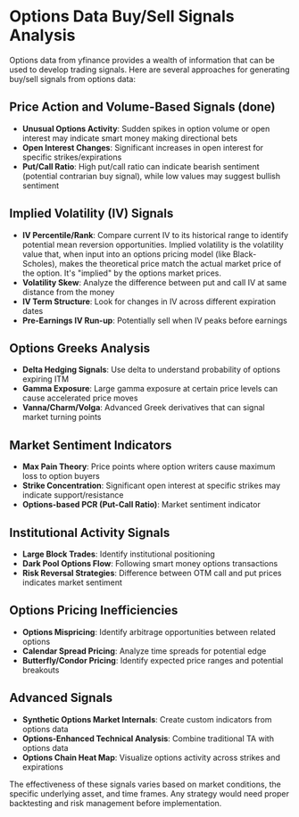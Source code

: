 # Options Data Buy/Sell Signals Analysis

Options data from yfinance provides a wealth of information that can be used to develop trading signals. Here are several approaches for generating buy/sell signals from options data:

## Price Action and Volume-Based Signals (done)

- **Unusual Options Activity**: Sudden spikes in option volume or open interest may indicate smart money making directional bets
- **Open Interest Changes**: Significant increases in open interest for specific strikes/expirations
- **Put/Call Ratio**: High put/call ratio can indicate bearish sentiment (potential contrarian buy signal), while low values may suggest bullish sentiment

## Implied Volatility (IV) Signals

- **IV Percentile/Rank**: Compare current IV to its historical range to identify potential mean reversion opportunities. Implied volatility is the volatility value that, when input into an options pricing model (like Black-Scholes), makes the theoretical price match the actual market price of the option. It's "implied" by the options market prices.
- **Volatility Skew**: Analyze the difference between put and call IV at same distance from the money
- **IV Term Structure**: Look for changes in IV across different expiration dates
- **Pre-Earnings IV Run-up**: Potentially sell when IV peaks before earnings

## Options Greeks Analysis

- **Delta Hedging Signals**: Use delta to understand probability of options expiring ITM
- **Gamma Exposure**: Large gamma exposure at certain price levels can cause accelerated price moves
- **Vanna/Charm/Volga**: Advanced Greek derivatives that can signal market turning points

## Market Sentiment Indicators

- **Max Pain Theory**: Price points where option writers cause maximum loss to option buyers
- **Strike Concentration**: Significant open interest at specific strikes may indicate support/resistance
- **Options-based PCR (Put-Call Ratio)**: Market sentiment indicator

## Institutional Activity Signals

- **Large Block Trades**: Identify institutional positioning
- **Dark Pool Options Flow**: Following smart money options transactions
- **Risk Reversal Strategies**: Difference between OTM call and put prices indicates market sentiment

## Options Pricing Inefficiencies

- **Options Mispricing**: Identify arbitrage opportunities between related options
- **Calendar Spread Pricing**: Analyze time spreads for potential edge
- **Butterfly/Condor Pricing**: Identify expected price ranges and potential breakouts

## Advanced Signals

- **Synthetic Options Market Internals**: Create custom indicators from options data
- **Options-Enhanced Technical Analysis**: Combine traditional TA with options data
- **Options Chain Heat Map**: Visualize options activity across strikes and expirations

The effectiveness of these signals varies based on market conditions, the specific underlying asset, and time frames. Any strategy would need proper backtesting and risk management before implementation.
